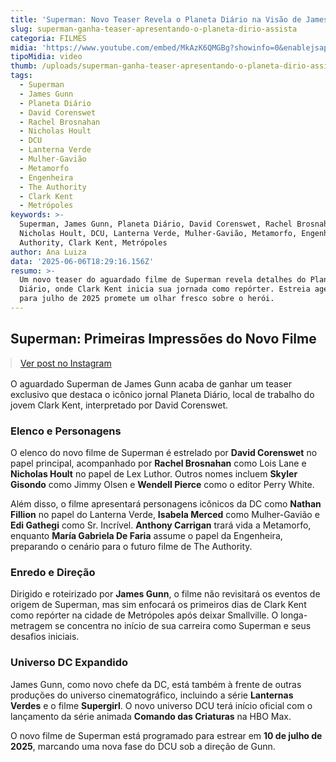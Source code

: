 ```yaml
---
title: 'Superman: Novo Teaser Revela o Planeta Diário na Visão de James Gunn'
slug: superman-ganha-teaser-apresentando-o-planeta-dirio-assista
categoria: FILMES
midia: 'https://www.youtube.com/embed/MkAzK6QMGBg?showinfo=0&enablejsapi=1'
tipoMidia: video
thumb: /uploads/superman-ganha-teaser-apresentando-o-planeta-dirio-assista-thumb.png
tags:
  - Superman
  - James Gunn
  - Planeta Diário
  - David Corenswet
  - Rachel Brosnahan
  - Nicholas Hoult
  - DCU
  - Lanterna Verde
  - Mulher-Gavião
  - Metamorfo
  - Engenheira
  - The Authority
  - Clark Kent
  - Metrópoles
keywords: >-
  Superman, James Gunn, Planeta Diário, David Corenswet, Rachel Brosnahan,
  Nicholas Hoult, DCU, Lanterna Verde, Mulher-Gavião, Metamorfo, Engenheira, The
  Authority, Clark Kent, Metrópoles
author: Ana Luiza
data: '2025-06-06T18:29:16.156Z'
resumo: >-
  Um novo teaser do aguardado filme de Superman revela detalhes do Planeta
  Diário, onde Clark Kent inicia sua jornada como repórter. Estreia agendada
  para julho de 2025 promete um olhar fresco sobre o herói.
---
```


## Superman: Primeiras Impressões do Novo Filme

<blockquote class="instagram-media" data-instgrm-permalink="https://www.instagram.com/reel/DKkSLl7JeXf/" data-instgrm-version="14" style="width:100%; max-width:540px; margin:1rem auto;"><a href="https://www.instagram.com/reel/DKkSLl7JeXf/">Ver post no Instagram</a></blockquote>

O aguardado Superman de James Gunn acaba de ganhar um teaser exclusivo que destaca o icônico jornal Planeta Diário, local de trabalho do jovem Clark Kent, interpretado por David Corenswet.

### Elenco e Personagens

O elenco do novo filme de Superman é estrelado por **David Corenswet** no papel principal, acompanhado por **Rachel Brosnahan** como Lois Lane e **Nicholas Hoult** no papel de Lex Luthor. Outros nomes incluem **Skyler Gisondo** como Jimmy Olsen e **Wendell Pierce** como o editor Perry White.

Além disso, o filme apresentará personagens icônicos da DC como **Nathan Fillion** no papel do Lanterna Verde, **Isabela Merced** como Mulher-Gavião e **Edi Gathegi** como Sr. Incrível. **Anthony Carrigan** trará vida a Metamorfo, enquanto **María Gabriela De Faria** assume o papel da Engenheira, preparando o cenário para o futuro filme de The Authority.

### Enredo e Direção

Dirigido e roteirizado por **James Gunn**, o filme não revisitará os eventos de origem de Superman, mas sim enfocará os primeiros dias de Clark Kent como repórter na cidade de Metrópoles após deixar Smallville. O longa-metragem se concentra no início de sua carreira como Superman e seus desafios iniciais.

### Universo DC Expandido

James Gunn, como novo chefe da DC, está também à frente de outras produções do universo cinematográfico, incluindo a série **Lanternas Verdes** e o filme **Supergirl**. O novo universo DCU terá início oficial com o lançamento da série animada **Comando das Criaturas** na HBO Max.

O novo filme de Superman está programado para estrear em **10 de julho de 2025**, marcando uma nova fase do DCU sob a direção de Gunn.
